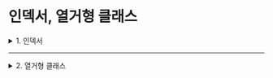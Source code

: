 # 인덱서, 열거형 클래스

<details>
<summary>1. 인덱서</summary>
<div markdown="1">       

### 인덱서(indexer)란?
* 배열과 프로퍼티의 특징을 모두 가지는 객체
* **배열을 캡슐화**하여 외부의 접근을 제한적으로 허용하는 특별한 도구임
* 클래스를 배열처럼 사용할 수 있게 해

### 인덱서와 프로퍼티(property)를 구별하는 3가지 측면
* 인덱서를 정의할 때는 변수명을 사용하지 않고 **'this' 키워드를 사용**함
* 프로퍼티가 매개변수를 사용하지 않는 것과 달리, 인덱서는 **배열을 위한 매개변수를 사용**함
* 인덱서는 **자동 구현 프로퍼티**를 지원하지 않음

### 예시 코드
```C#
class IdxDemo
{
  private int[] num = new int[5];

  //다음 this가 가리키는 것은 private 배열 변수 num이다.
  public int this[int x]
  {
    set { num[x] = value; }
    get { return num[x]; }
  }
}

class Program
{
  static void Main()
  {
    /* 다음 test를 배열로 선언하지 않았는데 배열처럼 사용할 수 있는 것은
       클래스 안에 인덱서(배열 프로퍼티)가 존재하기 때문임. */
    IdxDemo test = new IdxDemo();

    for(int x = 0; x < 5; x++)
    {
      //test 클래스를 배열처럼 사용하고 있음
      test[x] = x;
      Console.WriteLine(test[x]);
    }
  }
}
```
* 'IdxDemo' 클래스의 인스턴스인 'test'를 선언한 뒤에 이를 'test[x]' 즉, 배열처럼 사용하고 있음
* 이처럼 인덱스를 사용하면 클래스를 배열처럼 운영할 수 있음
* 2차원 배열 혹은 그 이상에서의 인덱스 사용 코드
```C#
class StudentScore
{
  //2차원 배열 선언과 초기값 배정
  private double[ , ] eachScore = new double[3,3] { {0,0,0}, {0,0,0}, {0,0,0} };

  //매개변수를 두 개 가지는 인덱서
  public double this[int x, int y]
  {
    set { eachScore[x,y] = value; }
    get { return eachScore[x,y]; }
  }

  //과목 선택을 위해 1차원 배열 사용
  private string[] subject = new string[3] { "국어, "영어", "수학" };

  //매개변수를 한 개 가지는 인덱서 : 인덱서 오버로딩
  public string this[int z]
  {
    set { subject[z] = value; }
    get { return subject[2]; }
  }
}

class Program
{
  static void Main()
  {
    int a; //학생 카운터
    int b; //과목별 점수
    double sum = 0.0; //총점
    double avg = 0.0; //평균

    //클래스의 인스턴스 생성
    StudentScore ss = new StudentScore();

    for(b = 0; b < 3; b++)
    {
      for(a = 0; a < 3; a++)
      {
        //과목을 고정시킨 채 학생을 바꾸면서 입력을 받는다.
        Console.Write("학생{0}의 {1} 성적을 입력하세요: ", a, ss[b]);
        ss[a, b] = Convert.ToDouble(Console.ReadLine());
      }
    }

    Console.WriteLine();

    //학생을 고정시킨 채 과목을 바꾸면서 계산한다.
    for(a = 0; a < 3; a++)
    {
      for(b = 0; b < 3; b++)
      {
        sum += ss[a, b];
        avg = sum / 3;
      }

      Console.WriteLine("학생{0}의 국영수 총점은 {1}점입니다", a, sum);
      sum = 0; //총점 초기화

      Console.WriteLine("학생{0}의 국영수 평균은 {1}점입니다", a, avg);
    }
  }
}
```
* 함수의 오버로딩과 마찬가지로 시그니처까지 똑같은 인덱서는 만들 수 없음
* 외부 클래스에서 접근하여 임의로 수정하는 것이 불가능함(캡슐화 되어 있다는 뜻!)

### 인덱스 vs. 인덱서
* 배열에서 데이터가 저장되는 위치(주소)를 가리키는 변수를 **인덱스(index)** 라고 하고,
* **인덱서(indexer)** 는 특별한 종류의 프로퍼티를 부르는 이름임

</div>
</details>

___

<details>
<summary>2. 열거형 클래스</summary>
<div markdown="1">       

</div>
</details>
